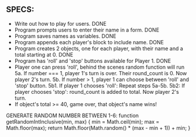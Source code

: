 ## SPECS:
-  Write out how to play for users.  DONE
- Program prompts users to enter their name in a form. DONE
- Program saves names as variables. DONE
- Program appends each player's block to include name. DONE
- Program creates 2 objects, one for each player, with their name and a total starting at 0. DONE
- Program has 'roll' and 'stop' buttons available for Player 1. DONE
- Player one can press 'roll', behind the scenes random function will run
  5a. If number === 1, player 1's turn is over. Their round_count is 0. Now player 2's turn.
  5b. If number > 1, player 1 can choose between 'roll' and 'stop' button.
    5b1. If player 1 chooses 'roll': Repeat steps 5a-5b.
    5b2: If player chooses 'stop': round_count is added to total. Now player 2's turn.
- If object's total >= 40, game over, that object's name wins!







GENERATE RANDOM NUMBER BETWEEN 1-6:
  function getRandomIntInclusive(min, max) {
  min = Math.ceil(min);
  max = Math.floor(max);
  return Math.floor(Math.random() * (max - min + 1)) + min;
}

